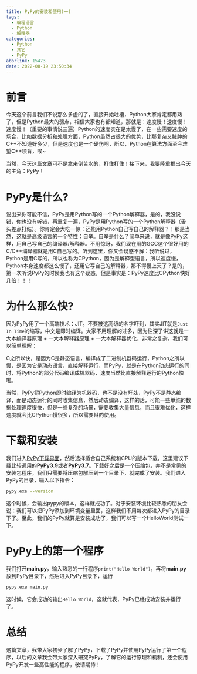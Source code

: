 ```yaml
---
title: PyPy的安装和使用(一)
tags:
  - 编程语言
  - Python
  - 解释器
categories:
  - Python
  - 其它
  - PyPy
abbrlink: 15473
date: 2022-08-19 23:50:34
---
```


# 前言

今天这个前言我们不说那么多虚的了，直接开始吐槽，Python大家肯定都用熟了，但是Python最大的弱点，相信大家也有都知道，那就是：速度慢！速度慢！速度慢！（重要的事情说三遍）Python的速度实在是太慢了，在一些需要速度的场合，比如数据分析和处理方面，Python虽然占很大的优势，比那复杂又臃肿的C++不知道好多少，但是速度也是一个硬伤啊，所以，Python在算法方面至今难望C++项背，唉~

当然，今天这篇文章可不是拿来倒苦水的，打住打住！接下来，我要隆重推出今天的主角：PyPy！

# PyPy是什么?

说出来你可能不信，PyPy是用Python写的一个Python解释器，是的，我没说错，你也没有听错，再重复一遍，PyPy是用Python写的一个Python解释器（舌头差点打结）。你肯定会大吃一惊：还能用Python自己写自己的解释器？！那是当然，这就是高级语言的一个特性：自举。自举是什么？简单来说，就是像PyPy这样，用自己写自己的编译器/解释器。不用惊讶，我们现在用的GCC这个很好用的C/C++编译器就是用C自己写的。听到这里，你又会疑惑不解：我听说过，Python是用C写的，所以也称为CPython，因为是解释型语言，所以速度慢，Python本身速度都这么慢了，还用它写自己的解释器，那不得慢上天了？是的，第一次听说PyPy的时候我也有这个疑惑，但是事实是：PyPy速度比CPython快好几倍！！！

# 为什么那么快?

因为PyPy用了一个高端技术：JIT。不要被这高级的名字吓到，其实JIT就是`Just In Time`的缩写，中文是即时编译。大家不用理解的过多，因为往深了讲这就是一大本编译器原理 + 一大本解释器原理 + 一大本解释器优化，非常之复杂。我们可以简单理解：

C之所以快，是因为C是静态语言，编译成了二进制机器码运行，Python之所以慢，是因为它是动态语言，直接解释运行，而PyPy，就是在Python动态运行的同时，将Python的部分代码编译成机器码，速度当然比直接解释运行的Python快啦。

当然，PyPy将Python即时编译为机器码，也不是没有坏处，PyPy不是静态编译，而是动态运行的同时收集信息，然后动态编译，这样的话，可能一些单纯的数据处理速度很快，但是一些复杂的场景，需要收集大量信息，而且很难优化，这样速度就会比CPython慢很多，所以需要斟酌使用。

# 下载和安装

我们进入[PyPy下载界面](https://www.pypy.org)，然后选择适合自己系统和CPU的版本下载，这里建议下载比较通用的**PyPy3.9**或者**PyPy3.7**。下载好之后是一个压缩包，并不是常见的安装包程序，我们只需要将压缩包解压到一个目录下，就完成了安装。我们进入PyPy的目录，输入以下指令：

```bash
pypy.exe --version
```

这个时候，会输出pypy的版本，这样就成功了。对于安装环境比较熟悉的朋友会说：我们可以把PyPy添加到环境变量里面，这样我们不用每次都进入PyPy的目录下了。至此，我们的PyPy就算是安装成功了，我们可以写一个HelloWorld测试一下。

# PyPy上的第一个程序

我们打开**main.py**，输入熟悉的一行程序`print("Hello World")`，再将**main.py**放到PyPy目录下，然后进入PyPy目录下，运行

```bash
pypy.exe main.py
```

这时候，它会成功的输出`Hello World`，这就代表，PyPy已经成功安装并运行了。

# 总结

这篇文章，我带大家初步了解了PyPy，下载了PyPy并使用PyPy运行了第一个程序，以后的文章我会带大家深入研究PyPy，了解它的运行原理和机制，还会使用PyPy开发一些高性能的程序，敬请期待！
